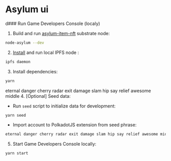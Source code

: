 # Asylum ui

d### Run Game Developers Console (localy)

1. Build and run [asylum-item-nft](https://gitlab.com/asylum-space/asylum-item-nft) substrate node:
```bash
node-asylum --dev
```
2. [Install]((https://docs.ipfs.io/install/command-line/#official-distributions)) and run local IPFS node :
```bash
ipfs daemon
```
3. Install dependencies:
```bash
yarn
```

eternal danger cherry radar exit damage slam hip say relief awesome middle
4. [Optional] Seed data:
- Run `seed` script to initialize data for development:
```bash
yarn seed
```
- Import account to PolkadotJS extension from seed phrase:
```bash 
eternal danger cherry radar exit damage slam hip say relief awesome middle
```
5. Start Game Developers Console locally:
```bash 
yarn start
